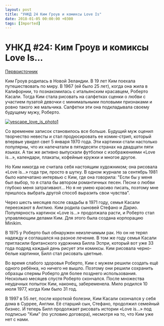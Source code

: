 ```yaml
---
layout: post
title: "УНКД 24 Ким Гроув и комиксы Love Is"
date: 2018-01-05 00:00:00 +0300
tags: [Imported]
---
```

# УНКД #24: Ким Гроув и комиксы Love Is...

[Первоисточник](http://www.diary.ru/~LoveIsComics/p70209241.htm)

Ким Гроув родилась в Новой Зеландии. В 19 лет Ким поехала путешествовать по миру. В 1967 (ей было 25 лет), когда она жила в Калифорнии, то познакомилась с итальянским красавцем, Роберто Касали. Тогда Ким стала рисовать на салфетках сценки о любви с участием пузатой девочки с минимальными половыми признаками и ровно такого же мальчика. Салфетки эти она подкладывала своему будущему мужу, Роберто.

[![yescape_love_is_photo1](https://vlaim.s3.amazonaws.com/uploads/2018/01/yescape_love_is_photo1.jpg)](https://vlaim.s3.amazonaws.com/uploads/2018/01/yescape_love_is_photo1.jpg)

Со временем записок становилось все больше. Будущий муж оценил творчество невесты и стал продюсировать ее комик-стрип, который впервые увидел свет 5 января 1970 года. Эти картинки стали настолько популярны, что их напечатали в пятидесяти странах на двадцати пяти языках. А так же активно выпускали футболки с изображениями «Love is…», календари, плакаты, кофейные кружки и многое другое.

Но Ким никогда не считала себя настоящим художником; она рисовала «Love is…» года три, просто в шутку. В одном журнале за сентябрь 1981 было напечатано интервью с Ким, где она говорила: "Если бы у меня был выбор, то я стала бы автором романтичных песен. Песни о любви глубоко меня затрагивают... Но я не умею красиво писать, поэтому мне пришлось выбрать другой способ выразить свои чувства".

Через шесть месяцев после свадьбы в 1971 году, семья Касали переезжают в Англию. Ким родила сыновей Стефано и Дарио. Популярность картинок «Love is…» продолжала расти, и Роберто стал управляющим делами Ким. Для этого была создана корпорацию Minikim.

В 1975 у Роберто был обнаружен неизлечимым рак. Но он не терял надежду и соглашался на разное лечение. В том же году семья Касали пригласили британского художника Билла Эспри, который вот уже 33 года подряд каждый день рисует эти комиксы. Ким рисовала черно-белые картинки, Билл стал рисовать цветные.

Во время слабого здоровья Роберто, Ким с мужем решили создать ещё одного ребёнка, но ничего не вышло. Поэтому они решили сохранить образцы спермы Роберто для более позднего использования. Несколько месяцев спустя Роберто скончался. После множества неудачных попыток Ким, наконец, забеременела. Мило родился 10 июля 1977, когда Ким было 31 год.

В 1997 в 55 лет, после короткой болезни, Ким Касали скончался у себя дома в Суррее, Англии. Её старший сын, Стефано, продолжил семейный бизнес. И теперь Билл продолжает рисовать истории «Love is…» под подписью "Ким" (по условию договора), несмотря на то, что Ким уже нет с нами.